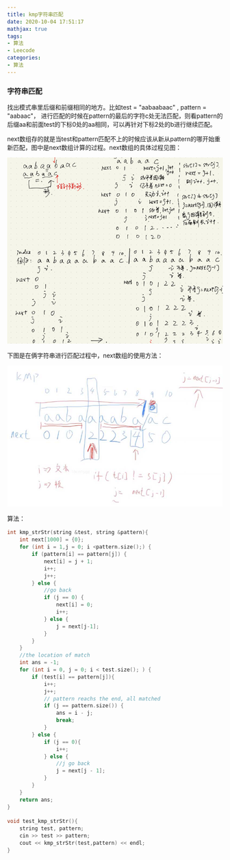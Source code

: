 ```yaml
---
title: kmp字符串匹配
date: 2020-10-04 17:51:17
mathjax: true
tags:
- 算法
- Leecode
categories:
- 算法
---
```




### 字符串匹配

找出模式串里后缀和前缀相同的地方。比如test = "aabaabaac" , pattern = "aabaac"， 进行匹配的时候在pattern的最后的字符c处无法匹配，则看pattern的后缀aa和前面test的下标0处的aa相同，可以再针对下标2处的b进行继续匹配。

next数组存的就是当test和pattern匹配不上的时候应该从新从pattern的哪开始重新匹配，图中是next数组计算的过程。next数组的具体过程见图：

![20201004_str_KMP](/images/20201004_str_KMP.jpg)

下图是在俩字符串进行匹配过程中，next数组的使用方法：

![20201004str_KMP1](/images/20201004str_KMP1.jpg)



算法：

```c++
int kmp_strStr(string &test, string &pattern){
    int next[1000] = {0};
    for (int i = 1,j = 0; i <pattern.size();) {
        if (pattern[i] == pattern[j]) {
            next[i] = j + 1;
            i++;
            j++;
        } else {
            //go back
            if (j == 0) {
                next[i] = 0;
                i++;
            } else {
                j = next[j-1];
            }
        }
    }
    //the location of match
    int ans = -1;
    for (int i = 0, j = 0; i < test.size(); ) {
        if (test[i] == pattern[j]){
            i++;
            j++;
            // pattern reachs the end, all matched
            if (j == pattern.size()) {
                ans = i - j;
                break;
            }
        } else {
            if (j == 0){
                i++;
            } else {
                //j go back
                j = next[j - 1];
            }
        }
    }
    return ans;
}

void test_kmp_strStr(){
    string test, pattern;
    cin >> test >> pattern;
    cout << kmp_strStr(test,pattern) << endl;
}
```

